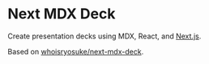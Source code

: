 # Next MDX Deck

Create presentation decks using MDX, React, and [Next.js](https://nextjs.org/).

Based on [whoisryosuke/next-mdx-deck](https://github.com/whoisryosuke/next-mdx-deck).
